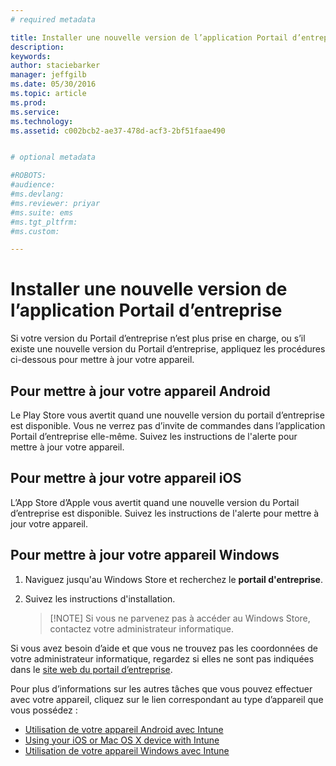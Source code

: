 ```yaml
---
# required metadata

title: Installer une nouvelle version de l’application Portail d’entreprise | Microsoft Intune
description:
keywords:
author: staciebarker
manager: jeffgilb
ms.date: 05/30/2016
ms.topic: article
ms.prod:
ms.service:
ms.technology:
ms.assetid: c002bcb2-ae37-478d-acf3-2bf51faae490


# optional metadata

#ROBOTS:
#audience:
#ms.devlang:
#ms.reviewer: priyar
#ms.suite: ems
#ms.tgt_pltfrm:
#ms.custom:

---
```


# Installer une nouvelle version de l’application Portail d’entreprise

Si votre version du Portail d’entreprise n’est plus prise en charge, ou s’il existe une nouvelle version du Portail d’entreprise, appliquez les procédures ci-dessous pour mettre à jour votre appareil.

## Pour mettre à jour votre appareil Android

Le Play Store vous avertit quand une nouvelle version du portail d’entreprise est disponible. Vous ne verrez pas d’invite de commandes dans l’application Portail d’entreprise elle-même. Suivez les instructions de l'alerte pour mettre à jour votre appareil.

## Pour mettre à jour votre appareil iOS

L’App Store d’Apple vous avertit quand une nouvelle version du Portail d’entreprise est disponible. Suivez les instructions de l'alerte pour mettre à jour votre appareil.

## Pour mettre à jour votre appareil Windows

1.  Naviguez jusqu'au Windows Store et recherchez le **portail d'entreprise**.

2.  Suivez les instructions d'installation.

    > [!NOTE] Si vous ne parvenez pas à accéder au Windows Store, contactez votre administrateur informatique.


Si vous avez besoin d’aide et que vous ne trouvez pas les coordonnées de votre administrateur informatique, regardez si elles ne sont pas indiquées dans le [site web du portail d’entreprise](http://portal.manage.microsoft.com).

Pour plus d’informations sur les autres tâches que vous pouvez effectuer avec votre appareil, cliquez sur le lien correspondant au type d’appareil que vous possédez :

- [Utilisation de votre appareil Android avec Intune](using-your-android-device-with-intune.md)</br>
- [Using your iOS or Mac OS X device with Intune](using-your-ios-or-mac-os-x-device-with-intune.md)</br>
- [Utilisation de votre appareil Windows avec Intune](using-your-windows-device-with-intune.md)



<!--HONumber=Jun16_HO1-->



